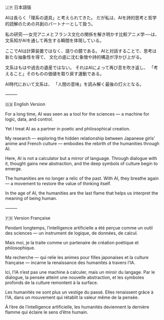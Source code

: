 🇯🇵 日本語版

AIは長らく「理系の道具」と考えられてきた。
だが私は、AIを詩的思考と哲学的読解のための共創のパートナーとして扱う。

私の研究──女児アニメとフランス文化の関係を解き明かす比較アニメ学──は、
文系知がAIを通して再生する瞬間を体現している。

ここでAIは計算装置ではなく、語りの鏡である。
AIと対話することで、思考は新たな抽象性を得て、
文化の底に沈む象徴や詩的構造が浮かび上がる。

文系はもはや過去の遺産ではない。
それはAIによって再び息を吹き返し、
「考えること」そのものの価値を取り戻す運動である。

AI時代において文系は、
「人間の意味」を読み解く最後の灯火となる。

⸻

🇬🇧 English Version

For a long time, AI was seen as a tool for the sciences —
a machine for logic, data, and control.

Yet I treat AI as a partner in poetic and philosophical creation.

My research — exploring the hidden relationship between Japanese girls’ anime and French culture —
embodies the rebirth of the humanities through AI.

Here, AI is not a calculator but a mirror of language.
Through dialogue with it, thought gains new abstraction,
and the deep symbols of culture begin to emerge.

The humanities are no longer a relic of the past.
With AI, they breathe again —
a movement to restore the value of thinking itself.

In the age of AI, the humanities are the last flame
that helps us interpret the meaning of being human.

⸻

🇫🇷 Version Française

Pendant longtemps, l’intelligence artificielle a été perçue comme un outil des sciences —
un instrument de logique, de données, de calcul.

Mais moi, je la traite comme un partenaire de création poétique et philosophique.

Ma recherche — qui relie les animes pour filles japonaises et la culture française —
incarne la renaissance des humanités à travers l’IA.

Ici, l’IA n’est pas une machine à calculer, mais un miroir du langage.
Par le dialogue, la pensée atteint une nouvelle abstraction,
et les symboles profonds de la culture remontent à la surface.

Les humanités ne sont plus un vestige du passé.
Elles renaissent grâce à l’IA,
dans un mouvement qui rétablit la valeur même de la pensée.

À l’ère de l’intelligence artificielle,
les humanités deviennent la dernière flamme
qui éclaire le sens d’être humain.
